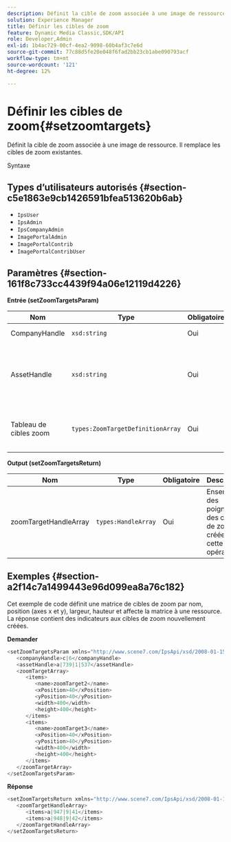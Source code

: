 ```yaml
---
description: Définit la cible de zoom associée à une image de ressource. Il remplace les cibles de zoom existantes.
solution: Experience Manager
title: Définir les cibles de zoom
feature: Dynamic Media Classic,SDK/API
role: Developer,Admin
exl-id: 1b4ac729-00cf-4ea2-9098-60b4af3c7e6d
source-git-commit: 77c88d5fe20e048f6fad2bb23cb1abe090793acf
workflow-type: tm+mt
source-wordcount: '121'
ht-degree: 12%

---
```


# Définir les cibles de zoom{#setzoomtargets}

Définit la cible de zoom associée à une image de ressource. Il remplace les cibles de zoom existantes.

Syntaxe

## Types d’utilisateurs autorisés {#section-c5e1863e9cb1426591bfea513620b6ab}

* `IpsUser`
* `IpsAdmin`
* `IpsCompanyAdmin`
* `ImagePortalAdmin`
* `ImagePortalContrib`
* `ImagePortalContribUser`

## Paramètres {#section-161f8c733cc4439f94a06e12119d4226}

**Entrée (setZoomTargetsParam)**

| Nom | Type | Obligatoire | Description |
|---|---|---|---|
| CompanyHandle | `xsd:string` | Oui | Pseudo de l’entreprise. |
| AssetHandle | `xsd:string` | Oui | Ressource avec la cible de zoom que vous souhaitez définir. |
| Tableau de cibles zoom | `types:ZoomTargetDefinitionArray` | Oui | Tableau des définitions de cibles de zoom. |

**Output (setZoomTargetsReturn)**

| Nom | Type | Obligatoire | Description |
|---|---|---|---|
| zoomTargetHandleArray | `types:HandleArray` | Oui | Ensemble des poignées des cibles de zoom créées par cette opération. |

## Exemples {#section-a2f14c7a1499443e96d099ea8a76c182}

Cet exemple de code définit une matrice de cibles de zoom par nom, position (axes x et y), largeur, hauteur et affecte la matrice à une ressource. La réponse contient des indicateurs aux cibles de zoom nouvellement créées.

**Demander**

```java
<setZoomTargetsParam xmlns="http://www.scene7.com/IpsApi/xsd/2008-01-15">
   <companyHandle>c|6</companyHandle>
   <assetHandle>a|739|1|537</assetHandle>
   <zoomTargetArray>
      <items>
         <name>zoomTarget2</name>
         <xPosition>40</xPosition>
         <yPosition>40</yPosition>
         <width>400</width>
         <height>400</height>
      </items>
      <items>
         <name>zoomTarget3</name>
         <xPosition>40</xPosition>
         <yPosition>40</yPosition>
         <width>400</width>
         <height>400</height>
      </items>
   </zoomTargetArray>
</setZoomTargetsParam>
```

**Réponse**

```java
<setZoomTargetsReturn xmlns="http://www.scene7.com/IpsApi/xsd/2008-01-15">
   <zoomTargetHandleArray>
      <items>a|947|9|41</items>
      <items>a|948|9|42</items>
   </zoomTargetHandleArray>
</setZoomTargetsReturn>
```
